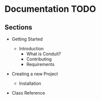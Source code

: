 # Documentation TODO

## Sections

- Getting Started
    - Introduction
        - What is Conduit?
        - Contributing
        - Requirements

- Creating a new Project
    - Installation

- Class Reference